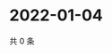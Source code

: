 # 2022-01-04

共 0 条

<!-- BEGIN WEIBO -->
<!-- 最后更新时间 Tue Jan 04 2022 07:00:33 GMT+0800 (China Standard Time) -->

<!-- END WEIBO -->
